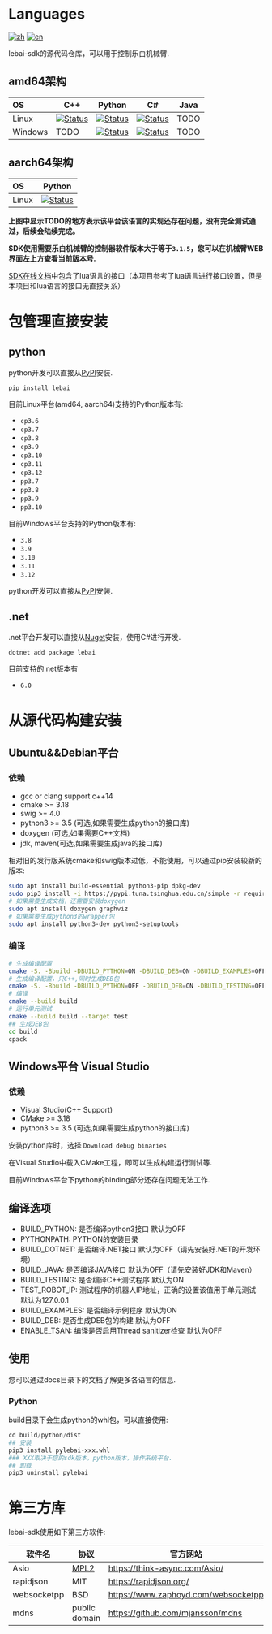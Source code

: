 # Languages
[![zh](https://img.shields.io/badge/lang-zh-red.svg)](https://github.com/lebai-robotics/lebai-sdk/blob/master/README.md)
[![en](https://img.shields.io/badge/lang-en-green.svg)](https://github.com/lebai-robotics/lebai-sdk/blob/master/README.en.md)

lebai-sdk的源代码仓库，可以用于控制乐白机械臂.

## amd64架构

| OS     | C++ | Python | C# | Java |
|:-------|-----|--------|----|------| 
| Linux  | [![Status][cpp_linux_svg]][cpp_linux_link] | [![Status][python_linux_svg]][python_linux_link] | [![Status][dotnet_linux_svg]][dotnet_linux_link] | TODO |
| Windows | TODO | [![Status][python_windows_svg]][python_windows_link] | [![Status][dotnet_windows_svg]][dotnet_windows_link] | TODO |

## aarch64架构
| OS     | Python |
|:-------|--------|
| Linux  | [![Status][python_linux_aarch64_svg]][python_linux_aarch64_link] |


**上图中显示TODO的地方表示该平台该语言的实现还存在问题，没有完全测试通过，后续会陆续完成。**

[cpp_linux_svg]: https://github.com/lebai-robotics/lebai-sdk/actions/workflows/linux_cpp_release.yml/badge.svg
[cpp_linux_link]: https://github.com/lebai-robotics/lebai-sdk/actions/workflows/linux_cpp_release.yml
[python_linux_svg]: https://github.com/lebai-robotics/lebai-sdk/actions/workflows/linux_python_release.yml/badge.svg
[python_linux_link]: https://github.com/lebai-robotics/lebai-sdk/actions/workflows/linux_python_release.yml
[dotnet_linux_svg]: https://github.com/lebai-robotics/lebai-sdk/actions/workflows/linux_dotnet_release.yml/badge.svg
[dotnet_linux_link]: https://github.com/lebai-robotics/lebai-sdk/actions/workflows/linux_dotnet_release.yml
[python_windows_svg]: https://github.com/lebai-robotics/lebai-sdk/actions/workflows/windows_python_release.yml/badge.svg
[python_windows_link]: https://github.com/lebai-robotics/lebai-sdk/actions/workflows/windows_python_release.yml
[dotnet_windows_svg]: https://github.com/lebai-robotics/lebai-sdk/actions/workflows/windows_dotnet_release.yaml/badge.svg
[dotnet_windows_link]: https://github.com/lebai-robotics/lebai-sdk/actions/workflows/windows_dotnet_release.yaml

[python_linux_aarch64_svg]: https://github.com/lebai-robotics/lebai-sdk/actions/workflows/linux_python_aarch64_release.yml/badge.svg
[python_linux_aarch64_link]: https://github.com/lebai-robotics/lebai-sdk/actions/workflows/linux_python_aarch64_release.yml

**SDK使用需要乐白机械臂的控制器软件版本大于等于`3.1.5`，您可以在机械臂WEB界面左上方查看当前版本号.**

[SDK在线文档](http://help.lebai.ltd/sdk/)中包含了lua语言的接口（本项目参考了lua语言进行接口设置，但是本项目和lua语言的接口无直接关系）

# 包管理直接安装

## python
python开发可以直接从[PyPI](https://pypi.org/project/pylebai/)安装.

```
pip install lebai
```
目前Linux平台(amd64, aarch64)支持的Python版本有:
- `cp3.6`
- `cp3.7`
- `cp3.8`
- `cp3.9`
- `cp3.10`
- `cp3.11`
- `cp3.12`
- `pp3.7`
- `pp3.8`
- `pp3.9`
- `pp3.10`

目前Windows平台支持的Python版本有:
- `3.8`
- `3.9`
- `3.10`
- `3.11`
- `3.12`



python开发可以直接从[PyPI](https://pypi.org/project/pylebai/)安装.


## .net
.net平台开发可以直接从[Nuget](https://www.nuget.org/packages/lebai/)安装，使用C#进行开发.

```
dotnet add package lebai
```
目前支持的.net版本有
- `6.0`


# 从源代码构建安装

## Ubuntu&&Debian平台
### 依赖
- gcc or clang support c++14
- cmake >= 3.18
- swig >= 4.0
- python3 >= 3.5 (可选,如果需要生成python的接口库)
- doxygen (可选,如果需要C++文档)
- jdk, maven(可选,如果需要生成java的接口库)

相对旧的发行版系统cmake和swig版本过低，不能使用，可以通过pip安装较新的版本:
```bash
sudo apt install build-essential python3-pip dpkg-dev
sudo pip3 install -i https://pypi.tuna.tsinghua.edu.cn/simple -r requirements.txt
# 如果需要生成文档，还需要安装doxygen
sudo apt install doxygen graphviz
# 如果需要生成python3的wrapper包
sudo apt install python3-dev python3-setuptools
```


### 编译
```bash
# 生成编译配置
cmake -S. -Bbuild -DBUILD_PYTHON=ON -DBUILD_DEB=ON -DBUILD_EXAMPLES=OFF -DBUILD_TESTING=OFF
# 生成编译配置，只C++,同时生成DEB包
cmake -S. -Bbuild -DBUILD_PYTHON=OFF -DBUILD_DEB=ON -DBUILD_TESTING=OFF 
# 编译
cmake --build build
# 运行单元测试
cmake --build build --target test
## 生成DEB包
cd build
cpack
```

## Windows平台 Visual Studio
### 依赖
- Visual Studio(C++ Support)
- CMake >= 3.18
- python3 >= 3.5 (可选,如果需要生成python的接口库)

安装python库时，选择 `Download debug binaries`

在Visual Studio中载入CMake工程，即可以生成构建运行测试等.

目前Windows平台下python的binding部分还存在问题无法工作.



## 编译选项

 - BUILD_PYTHON: 是否编译python3接口 默认为OFF
 - PYTHONPATH: PYTHON的安装目录
 - BUILD_DOTNET: 是否编译.NET接口 默认为OFF（请先安装好.NET的开发环境）
 - BUILD_JAVA: 是否编译JAVA接口 默认为OFF（请先安装好JDK和Maven）
 - BUILD_TESTING: 是否编译C++测试程序 默认为ON 
 - TEST_ROBOT_IP: 测试程序的机器人IP地址，正确的设置该值用于单元测试 默认为127.0.0.1
 - BUILD_EXAMPLES: 是否编译示例程序 默认为ON
 - BUILD_DEB: 是否生成DEB包的构建 默认为OFF
 - ENABLE_TSAN: 编译是否启用Thread sanitizer检查 默认为OFF

## 使用
您可以通过docs目录下的文档了解更多各语言的信息.

### Python
build目录下会生成python的whl包，可以直接使用:
```python
cd build/python/dist
## 安装
pip3 install pylebai-xxx.whl
### XXX取决于您的sdk版本，python版本，操作系统平台.
## 卸载
pip3 uninstall pylebai
```




# 第三方库
lebai-sdk使用如下第三方软件:

| 软件名      | 协议 | 官方网站 | 
| ----------- | ----------- |----------- |
| Asio      | [MPL2](https://www.mozilla.org/en-US/MPL/2.0/FAQ/)  | https://think-async.com/Asio/ |
| rapidjson      | MIT  | https://rapidjson.org/ |
| websocketpp      | BSD  | https://www.zaphoyd.com/websocketpp |
| mdns | public domain | https://github.com/mjansson/mdns |
